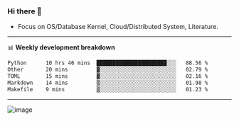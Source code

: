 ### Hi there 👋
<!-- * Daily Meditation via Leetcode/Competitive-Programming. -->
* Focus on OS/Database Kernel, Cloud/Distributed System, Literature.

-------

📊 **Weekly development breakdown**
<!--START_SECTION:waka-->

```txt
Python      10 hrs 46 mins  ██████████████████████░░░   88.56 %
Other       20 mins         ▓░░░░░░░░░░░░░░░░░░░░░░░░   02.79 %
TOML        15 mins         ▓░░░░░░░░░░░░░░░░░░░░░░░░   02.16 %
Markdown    14 mins         ▒░░░░░░░░░░░░░░░░░░░░░░░░   01.98 %
Makefile    9 mins          ▒░░░░░░░░░░░░░░░░░░░░░░░░   01.23 %
```

<!--END_SECTION:waka-->

-------

<!-- [![Leetcode Stats](https://leetcard.jacoblin.cool/hzhang413?font=Fira+Mono)](https://leetcode.com/fxrc) -->
![image](./cyberpunk-ghost-in-the-shell.gif)
<!--![image](./gis-archive.png)-->
